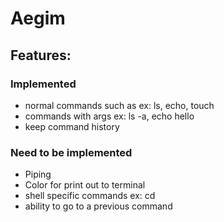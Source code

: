# Aegim


## Features: 

### Implemented 
- normal commands such as ex: ls, echo, touch
- commands with args ex: ls -a, echo hello
- keep command history

### Need to be implemented
- Piping
- Color for print out to terminal
- shell specific commands ex: cd
- ability to go to a previous command